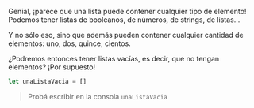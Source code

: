 Genial, ¡parece que una lista puede contener cualquier tipo de elemento! Podemos tener listas de booleanos, de números, de strings, de listas...

Y no sólo eso, sino que además pueden contener cualquier cantidad de elementos: uno, dos, quince, cientos.

¿Podremos entonces tener listas vacías, es decir, que no tengan elementos? ¡Por supuesto!

```javascript
let unaListaVacia = []
```

> Probá escribir en la consola `unaListaVacia`